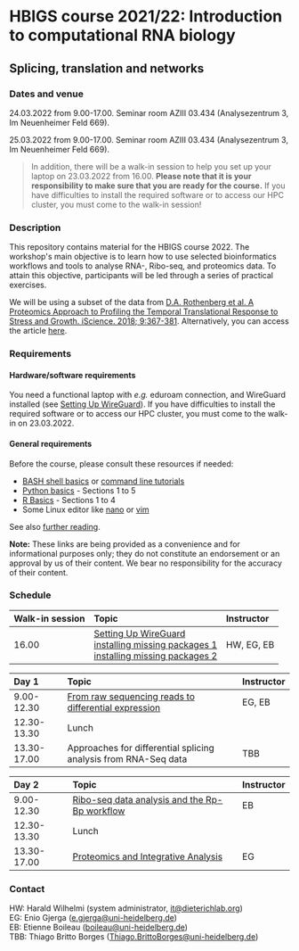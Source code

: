 # HBIGS course 2021/22: Introduction to computational RNA biology
## Splicing, translation and networks

### Dates and venue

24.03.2022 from 9.00-17.00. Seminar room AZIII 03.434 (Analysezentrum 3, Im Neuenheimer Feld 669).

25.03.2022 from 9.00-17.00. Seminar room AZIII 03.434 (Analysezentrum 3, Im Neuenheimer Feld 669). 

> In addition, there will be a walk-in session to help you set up your laptop on 23.03.2022 from 16.00. 
> **Please note that it is your responsibility to make sure that you are ready for the course.** 
> If you have difficulties to install the required software or to access our HPC cluster, you must come to the walk-in session! 

### Description

This repository contains material for the HBIGS course 2022. The workshop's main objective is to learn how to use 
selected bioinformatics workflows and tools to analyse RNA-, Ribo-seq, and proteomics data. To attain this objective, participants will
be led through a series of practical exercises. 

We will be using a subset of the data from [D.A. Rothenberg et al. A Proteomics Approach to Profiling the Temporal Translational Response to Stress and Growth. iScience. 2018; 9:367-381](https://www.sciencedirect.com/science/article/pii/S2589004218301949?via%3Dihub). Alternatively, you can access the article [here](https://data.dieterichlab.org/s/PqSMgTLHJcJzstD).

### Requirements

#### Hardware/software requirements

You need a functional laptop with *e.g.* eduroam connection, and WireGuard installed (see [Setting Up WireGuard](https://github.com/dieterich-lab/hbigs_course_2022/wiki/Preparation-Workshop)). If you have difficulties to install the required software or to access our HPC cluster, you must come to the walk-in on 23.03.2022.

#### General requirements

Before the course, please consult these resources if needed:

* [BASH shell basics](https://swcarpentry.github.io/shell-novice) or [command line tutorials](https://tutorials.ubuntu.com/tutorial/command-line-for-beginners)
* [Python basics](https://swcarpentry.github.io/python-novice-inflammation) - Sections 1 to 5
* [R Basics](http://swcarpentry.github.io/r-novice-inflammation) - Sections 1 to 4
* Some Linux editor like [nano](https://staffwww.fullcoll.edu/sedwards/Nano/IntroToNano.html) or [vim](https://www.openvim.com)

See also [further reading](https://github.com/dieterich-lab/hbigs_course_2022/wiki/Further-Reading).

**Note:** These links are being provided as a convenience and for informational purposes only; they do not constitute an endorsement or an approval by us of 
their content. We bear no responsibility for the accuracy of their content.

### Schedule

| Walk-in session | Topic | Instructor |
:-----------------|:------|:----------|
| 16.00           | [Setting Up WireGuard](https://github.com/dieterich-lab/hbigs_course_2022/wiki/Preparation-Workshop)<br>[installing missing packages 1](part1_RNAseq/README.md#dependencies)<br>[installing missing packages 2](part4_Integration/README.md#dependencies)  | HW, EG, EB  |

| Day 1 | Topic | Instructor |
:----------|:----------|:----------|
| 9.00-12.30 | [From raw sequencing reads to differential expression](part1_RNAseq/README.md) | EG, EB |
| 12.30-13.30 | Lunch |  |
| 13.30-17.00 | Approaches for differential splicing analysis from RNA-Seq data | TBB |

| Day 2 | Topic | Instructor |
:----------|:----------|:----------|
| 9.00-12.30 | [Ribo-seq data analysis and the Rp-Bp workflow](part3_Riboseq/README.md) | EB |
| 12.30-13.30 | Lunch |  |
| 13.30-17.00 | [Proteomics and Integrative Analysis](part4_Integration/README.md) | EG |

### Contact

HW: Harald Wilhelmi (system administrator, <it@dieterichlab.org>)<br>
EG: Enio Gjerga (<e.gjerga@uni-heidelberg.de>)<br> 
EB: Etienne Boileau (<boileau@uni-heidelberg.de>)<br>
TBB: Thiago Britto Borges (<Thiago.BrittoBorges@uni-heidelberg.de>)



